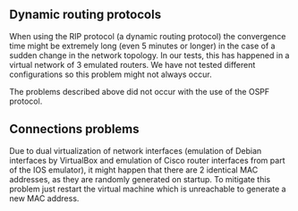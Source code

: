 ﻿## Dynamic routing protocols

When using the RIP protocol (a dynamic routing protocol) the convergence time might be extremely long (even 5 minutes or longer) in the case of a sudden change in the network topology. In our tests, this has happened in a virtual network of 3 emulated routers. We have not tested different configurations so this problem might not always occur.

The problems described above did not occur with the use of the OSPF protocol.

## Connections problems

Due to dual virtualization of network interfaces (emulation of Debian interfaces by VirtualBox and emulation of Cisco router interfaces from part of the IOS emulator), it might happen that there are 2 identical MAC addresses, as they are randomly generated on startup. To mitigate this problem just restart the virtual machine which is unreachable to generate a new MAC address.
